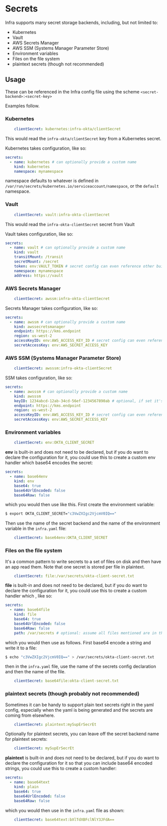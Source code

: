 # Secrets

Infra supports many secret storage backends, including, but not limited to:

- Kubernetes
- Vault
- AWS Secrets Manager
- AWS SSM (Systems Manager Parameter Store)
- Environment variables
- Files on the file system
- plaintext secrets (though not recommended)

## Usage

These can be referenced in the Infra config file using the scheme `<secret-backend>:<secret-key>`

Examples follow.

### Kubernetes

```yaml
    clientSecret: kubernetes:infra-okta/clientSecret
```

This would read the `infra-okta/clientSecret` key from a Kubernetes secret.

Kubernetes takes configuration, like so:

```yaml
secrets:
  - name: kubernetes # can optionally provide a custom name
    kind: kubernetes
    namespace: mynamespace
```

namespace defaults to whatever is defined in `/var/run/secrets/kubernetes.io/serviceaccount/namespace`, or the `default` namespace.

### Vault

```yaml
    clientSecret: vault:infra-okta-clientSecret
```

This would read the `infra-okta-clientSecret` secret from Vault

Vault takes configuration, like so:

```yaml
secrets:
  - name: vault # can optionally provide a custom name
    kind: vault
    transitMount: /transit
    secretMount: /secret
    token: env:VAULT_TOKEN # secret config can even reference other built-in secret types, like env
    namespace: mynamespace
    address: https://vault
```

### AWS Secrets Manager

```yaml
    clientSecret: awssm:infra-okta-clientSecret
```

Secrets Manager takes configuration, like so:

```yaml
secrets:
  - name: awssm # can optionally provide a custom name
    kind: awssecretsmanager
    endpoint: https://kms.endpoint
    region: us-west-2
    accessKeyID: env:AWS_ACCESS_KEY_ID # secret config can even reference other built-in secret types, like env
    secretAccessKey: env:AWS_SECRET_ACCESS_KEY
```

### AWS SSM (Systems Manager Parameter Store)

```yaml
    clientSecret: awsssm:infra-okta-clientSecret
```

SSM takes configuration, like so:

```yaml
secrets:
  - name: awsssm # can optionally provide a custom name
    kind: awsssm
    keyID: 1234abcd-12ab-34cd-56ef-1234567890ab # optional, if set it's the KMS key that should be used for decryption
    endpoint: https://kms.endpoint
    region: us-west-2
    accessKeyID: env:AWS_ACCESS_KEY_ID # secret config can even reference other built-in secret types, like env
    secretAccessKey: env:AWS_SECRET_ACCESS_KEY
```

### Environment variables

```yaml
    clientSecret: env:OKTA_CLIENT_SECRET
```

**env** is built-in and does not need to be declared, but if you do want to declare the configuration for it, you could use this to create a custom env handler which base64 encodes the secret:

```yaml
secrets:
  - name: base64env
    kind: env
    base64: true
    base64UrlEncoded: false
    base64Raw: false
```

which you would then use like this. First create the environment variable:

```bash
$ export OKTA_CLIENT_SECRET="c3VwZXIgc2VjcmV0IQ=="
```

Then use the name of the secret backend and the name of the environment variable in the `infra.yaml` file:

```yaml
    clientSecret: base64env:OKTA_CLIENT_SECRET
```

### Files on the file system

It's a common pattern to write secrets to a set of files on disk and then have an app read them. Note that one secret is stored per file in plaintext.

```yaml
    clientSecret: file:/var/secrets/okta-client-secret.txt
```

**file** is built-in and does not need to be declared, but if you do want to declare the configuration for it, you could use this to create a custom handler which , like so:

```yaml
secrets:
  - name: base64file
    kind: file
    base64: true
    base64UrlEncoded: false
    base64Raw: false
    path: /var/secrets # optional: assume all files mentioned are in this root directory
```

which you would then use as follows. First base64 encode a string and write it to a file:

```bash
$ echo "c3VwZXIgc2VjcmV0IQ==" > /var/secrets/okta-client-secret.txt
```

then in the `infra.yaml` file, use the name of the secrets config declaration and then the name of the file. 

```yaml
    clientSecret: base64file:okta-client-secret.txt
```

### plaintext secrets (though probably not recommended)

Sometimes it can be handy to support plain text secrets right in the yaml config, especially when the yaml is being generated and the secrets are coming from elsewhere.

```yaml
    clientSecret: plaintext:mySupErSecrEt
```

Optionally for plaintext secrets, you can leave off the secret backend name for plaintext secrets:

```yaml
    clientSecret: mySupErSecrEt
```

**plaintext** is built-in and does not need to be declared, but if you do want to declare the configuration for it so that you can include base64 encoded strings, you could use this to create a custom handler:

```yaml
secrets:
  - name: base64text
    kind: plain
    base64: true
    base64UrlEncoded: false
    base64Raw: false
```

which you would then use in the `infra.yaml` file as shown:

```yaml
    clientSecret: base64text:bXlTdXBFclNlY3JFdA==
```
